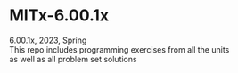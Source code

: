 # MITx-6.00.1x
6.00.1x, 2023, Spring  
This repo includes programming exercises from all the units  
as well as all problem set solutions
